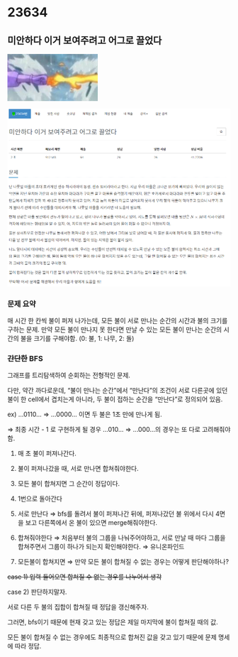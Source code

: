 # 23634

## 미안하다 이거 보여주려고 어그로 끌었다

![Untitled](.img/Untitled.png)

![Untitled](.img/Untitled%201.png)

### 문제 요약

매 시간 한 칸씩 불이 퍼져 나가는데, 모든 불이 서로 만나는 순간의 시간과 불의 크기를 구하는 문제. 만약 모든 불이 만나지 못 한다면 만날 수 있는 모든 불이 만나는 순간의 시간의 불을 크기를 구해야함. (0: 불, 1: 나무, 2: 돌)

### ~~간단한~~ BFS

그래프를 트리탐색하여 순회하는 전형적인 문제. 

다만, 약간 까다로운데, “불이 만나는 순간”에서 “만난다”의 조건이 서로 다른곳에 있던 불이 한 cell에서 겹치는게 아니라, 두 불이 접하는 순간을 “만난다”로 정의되어 있음.

ex) ...0110... ⇒ ...0000... 이면 두 불은 1초 만에 만나게 됨.

⇒ 최종 시간 - 1 로 구현하게 될 경우 ...010... ⇒ ...000...의 경우는 또 다로 고려해줘야함.

1. 매 초 불이 퍼져나간다.
2. 불이 퍼져나갔을 때, 서로 만나면 합쳐줘야한다.
3. 모든 불이 합쳐지면 그 순간이 정답이다.
4. 1번으로 돌아간다

1. 서로 만난다 ⇒ bfs를 돌려서 불이 퍼져나간 뒤에, 퍼져나갔던 불 위에서 다시 4면을 보고 다른쪽에서 온 불이 있으면 merge해줘야한다. 

1. 합쳐줘야한다 ⇒ 처음부터 불의 그룹을 나눠주어야하고, 서로 만날 때 마다 그룹을 합쳐주면서 그룹이 하나가 되는지 확인해야한다. ⇒ 유니온파인드

1. 모든불이 합쳐지면 ⇒ 만약 모든 불이 합쳐질 수 없는 경우는 어떻게 판단해야하나? 

~~case 1) 입력 들어오면 합쳐질 수 없는 경우를 나누어서 생각~~

case 2) 판단하지말자.

서로 다른 두 불의 집합이 합쳐질 때 정답을 갱신해주자.

그러면, bfs이기 때문에 현재 갖고 있는 정답은 제일 마지막에 불이 합쳐질 때의 값.

모든 불이 합쳐질 수 없는 경우에도 최종적으로 합쳐진 값을 갖고 있기 때문에 문제 명세에 따라 정답.
